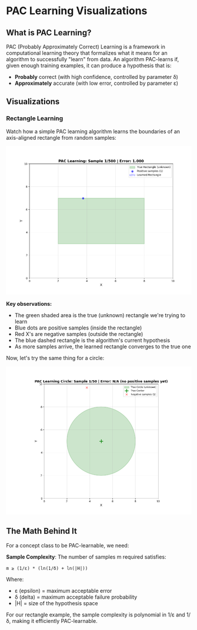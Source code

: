 # PAC Learning Visualizations

## What is PAC Learning?

PAC (Probably Approximately Correct) Learning is a framework in computational learning theory that formalizes what it means for an algorithm to successfully "learn" from data. An algorithm PAC-learns if, given enough training examples, it can produce a hypothesis that is:

- **Probably** correct (with high confidence, controlled by parameter δ)
- **Approximately** accurate (with low error, controlled by parameter ε)

## Visualizations

### Rectangle Learning

Watch how a simple PAC learning algorithm learns the boundaries of an axis-aligned rectangle from random samples:

![Rectangle](https://github.com/rfpozas/PAC-Learners/blob/main/rectangle_animation.gif)

**Key observations:**
- The green shaded area is the true (unknown) rectangle we're trying to learn
- Blue dots are positive samples (inside the rectangle)
- Red X's are negative samples (outside the rectangle)
- The blue dashed rectangle is the algorithm's current hypothesis
- As more samples arrive, the learned rectangle converges to the true one

Now, let's try the same thing for a circle:

![Circle](https://github.com/rfpozas/PAC-Learners/blob/main/circle_animation.gif)

## The Math Behind It

For a concept class to be PAC-learnable, we need:

**Sample Complexity**: The number of samples m required satisfies:

```
m ≥ (1/ε) * (ln(1/δ) + ln(|H|))
```

Where:
- ε (epsilon) = maximum acceptable error
- δ (delta) = maximum acceptable failure probability
- |H| = size of the hypothesis space

For our rectangle example, the sample complexity is polynomial in 1/ε and 1/δ, making it efficiently PAC-learnable.
